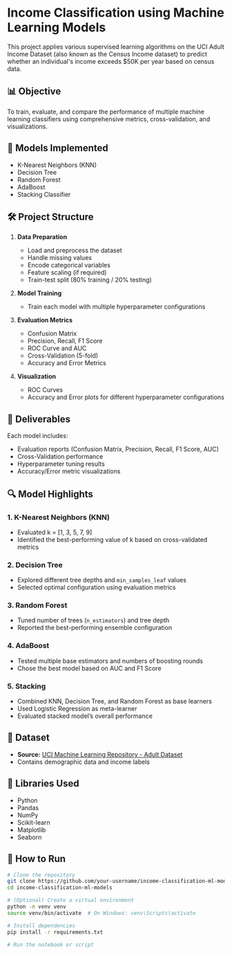 # Income Classification using Machine Learning Models

This project applies various supervised learning algorithms on the UCI Adult Income Dataset (also known as the Census Income dataset) to predict whether an individual's income exceeds $50K per year based on census data.

## 📊 Objective

To train, evaluate, and compare the performance of multiple machine learning classifiers using comprehensive metrics, cross-validation, and visualizations.

## 🧠 Models Implemented

- K-Nearest Neighbors (KNN)
- Decision Tree
- Random Forest
- AdaBoost
- Stacking Classifier

## 🛠️ Project Structure

1. **Data Preparation**
   - Load and preprocess the dataset
   - Handle missing values
   - Encode categorical variables
   - Feature scaling (if required)
   - Train-test split (80% training / 20% testing)

2. **Model Training**
   - Train each model with multiple hyperparameter configurations

3. **Evaluation Metrics**
   - Confusion Matrix
   - Precision, Recall, F1 Score
   - ROC Curve and AUC
   - Cross-Validation (5-fold)
   - Accuracy and Error Metrics

4. **Visualization**
   - ROC Curves
   - Accuracy and Error plots for different hyperparameter configurations

## 📂 Deliverables

Each model includes:

- Evaluation reports (Confusion Matrix, Precision, Recall, F1 Score, AUC)
- Cross-Validation performance
- Hyperparameter tuning results
- Accuracy/Error metric visualizations

## 🔍 Model Highlights

### 1. K-Nearest Neighbors (KNN)
- Evaluated k = [1, 3, 5, 7, 9]
- Identified the best-performing value of k based on cross-validated metrics

### 2. Decision Tree
- Explored different tree depths and `min_samples_leaf` values
- Selected optimal configuration using evaluation metrics

### 3. Random Forest
- Tuned number of trees (`n_estimators`) and tree depth
- Reported the best-performing ensemble configuration

### 4. AdaBoost
- Tested multiple base estimators and numbers of boosting rounds
- Chose the best model based on AUC and F1 Score

### 5. Stacking
- Combined KNN, Decision Tree, and Random Forest as base learners
- Used Logistic Regression as meta-learner
- Evaluated stacked model’s overall performance

## 📌 Dataset

- **Source:** [UCI Machine Learning Repository - Adult Dataset](https://archive.ics.uci.edu/ml/datasets/adult)
- Contains demographic data and income labels

## 🧪 Libraries Used

- Python
- Pandas
- NumPy
- Scikit-learn
- Matplotlib
- Seaborn

## 🚀 How to Run

```bash
# Clone the repository
git clone https://github.com/your-username/income-classification-ml-models.git
cd income-classification-ml-models

# (Optional) Create a virtual environment
python -m venv venv
source venv/bin/activate  # On Windows: venv\Scripts\activate

# Install dependencies
pip install -r requirements.txt

# Run the notebook or script
